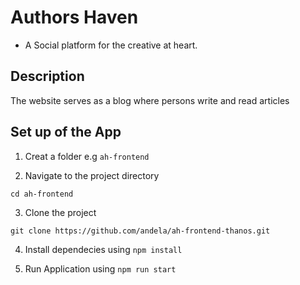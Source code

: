 # Authors Haven 
- A Social platform for the creative at heart.

## Description
The website serves as a blog where persons write and read  articles

## Set up of the App
1. Creat a folder e.g `ah-frontend`

2. Navigate to the project directory

`cd ah-frontend`

3. Clone the project

`git clone https://github.com/andela/ah-frontend-thanos.git`


4. Install dependecies using `npm install`

5. Run Application using `npm run start`
